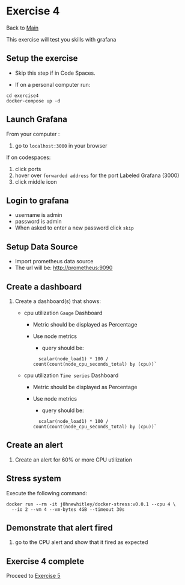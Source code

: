 # Exercise 4

Back to [Main](../README.md)

This exercise will test you skills with grafana

## Setup the exercise

- Skip this step if in Code Spaces.

- If on a personal computer run:

```shell
cd exercise4
docker-compose up -d
```

## Launch Grafana

From your computer :

1. go to `localhost:3000` in your browser

If on codespaces:

1. click ports
1. hover over `forwarded address` for the port Labeled Grafana (3000)
1. click middle icon

## Login to grafana

- username is admin
- password is admin
- When asked to enter a new password click `skip`

## Setup Data Source

- Import prometheus data source
- The url will be: <http://prometheus:9090>

## Create a dashboard

1. Create a dashboard(s) that shows:
    - cpu utilization `Gauge` Dashboard
      - Metric should be displayed as Percentage
      - Use node metrics
        - query should be:

        ```shell
          scalar(node_load1) * 100 / count(count(node_cpu_seconds_total) by (cpu))`
        ```

    - cpu utilization `Time series` Dashboard
      - Metric should be displayed as Percentage
      - Use node metrics
        - query should be:

        ```shell
          scalar(node_load1) * 100 / count(count(node_cpu_seconds_total) by (cpu))`
        ```

## Create an alert

1. Create an alert for 60% or more CPU utilization

## Stress system

Execute the following command:

```shell
docker run --rm -it j0hnewhitley/docker-stress:v0.0.1 --cpu 4 \
  --io 2 --vm 4 --vm-bytes 4GB --timeout 30s

```

## Demonstrate that alert fired

1. go to the CPU alert and show that it fired as expected

## Exercise 4 complete
Proceed to [Exercise 5](../exercise5/README.md)
